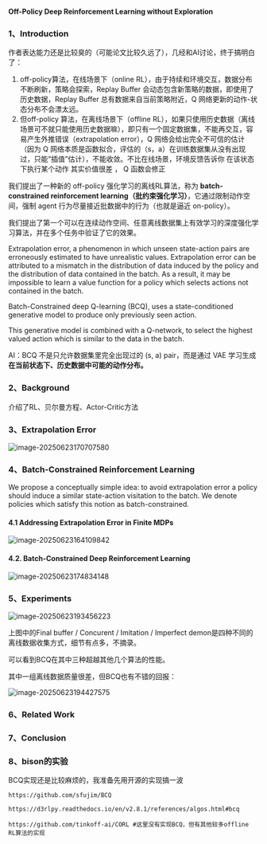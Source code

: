 **Off-Policy Deep Reinforcement Learning without Exploration**

### 1、Introduction

作者表达能力还是比较臭的（可能论文比较久远了），几经和AI讨论，终于搞明白了：

1. off-policy算法，在线场景下（online RL），由于持续和环境交互，数据分布不断刷新，策略会探索，Replay Buffer 会动态包含新策略的数据，即使用了历史数据，Replay Buffer 总有数据来自当前策略附近，Q 网络更新的动作-状态分布不会漂太远。
2. 但off-policy 算法，在离线场景下（offline RL），如果只使用历史数据（离线场景可不就只能使用历史数据嘛），即只有一个固定数据集，不能再交互，容易产生外推错误（extrapolation error），Q 网络会给出完全不可信的估计（因为 Q 网络本质是函数拟合，评估的（s，a）在训练数据集从没有出现过，只能“插值”估计），不能收敛。不比在线场景，环境反馈告诉你 在该状态下执行某个动作 其实价值很差 ， Q 函数会修正

我们提出了一种新的 off-policy 强化学习的离线RL算法，称为 **batch-constrained reinforcement learning（批约束强化学习）**，它通过限制动作空间，强制 agent 行为尽量接近批数据中的行为（也就是逼近 on-policy）。

我们提出了第一个可以在连续动作空间、任意离线数据集上有效学习的深度强化学习算法，并在多个任务中验证了它的效果。



Extrapolation error, a phenomenon in which unseen state-action pairs are erroneously estimated to have unrealistic values. Extrapolation error can be attributed to a mismatch in the distribution of data induced by the policy and the distribution of data contained in the batch. As a result, it may be impossible to learn a value function for a policy which selects actions not contained in the batch.

Batch-Constrained deep Q-learning (BCQ), uses a state-conditioned generative model to produce only previously seen action.

This generative model is combined with a Q-network, to select the highest valued action which is similar to the data in the batch.

AI：BCQ 不是只允许数据集里完全出现过的 (s, a) pair，而是通过 VAE 学习生成 **在当前状态下、历史数据中可能的动作分布。**

### 2、Background

介绍了RL、贝尔曼方程、Actor-Critic方法

### 3、Extrapolation Error

![image-20250623170707580](img/image-20250623170707580.png)

### 4、Batch-Constrained Reinforcement Learning

We propose a conceptually simple idea: to avoid extrapolation error a policy should induce a similar state-action visitation to the batch. We denote policies which satisfy this notion as batch-constrained. 

#### 4.1  Addressing Extrapolation Error in Finite MDPs

![image-20250623164109842](img/image-20250623164109842.png)

#### 4.2. Batch-Constrained Deep Reinforcement Learning

![image-20250623174834148](img/image-20250623174834148.png)

### 5、Experiments

![image-20250623193456223](img/image-20250623193456223.png)

上图中的Final buffer / Concurent / Imitation / Imperfect demon是四种不同的离线数据收集方式，细节有点多，不摘录。

可以看到BCQ在其中三种超越其他几个算法的性能。

其中一组离线数据质量很差，但BCQ也有不错的回报：

![image-20250623194427575](img/image-20250623194427575.png)

### 6、Related Work

### 7、Conclusion

### 8、bison的实验

BCQ实现还是比较麻烦的，我准备先用开源的实现搞一波

```shell
https://github.com/sfujim/BCQ

https://d3rlpy.readthedocs.io/en/v2.8.1/references/algos.html#bcq

https://github.com/tinkoff-ai/CORL #这里没有实现BCQ，但有其他较多offline RL算法的实现
```

